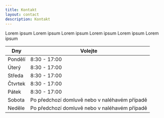 ```yaml
---
title: Kontakt
layout: contact
description: Kontakt
---
```


Lorem ipsum Lorem ipsum Lorem ipsum Lorem ipsum Lorem ipsum Lorem ipsum 

| Dny       | Volejte   |
| --------- | --------------- |
| Pondělí   | 8:30 - 17:00 |
| Úterý     | 8:30 - 17:00 |
| Středa    | 8:30 - 17:00 |
| Čtvrtek   | 8:30 - 17:00 |
| Pátek     | 8:30 - 17:00 |
| Sobota    | Po předchozí domluvě nebo v naléhavém případě  |
| Neděle    | Po předchozí domluvě nebo v naléhavém případě  |
